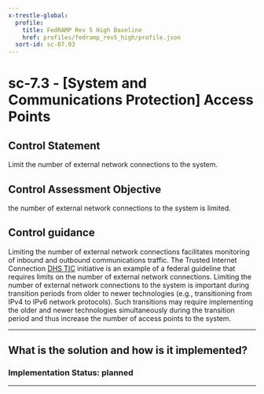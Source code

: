 ```yaml
---
x-trestle-global:
  profile:
    title: FedRAMP Rev 5 High Baseline
    href: profiles/fedramp_rev5_high/profile.json
  sort-id: sc-07.03
---
```


# sc-7.3 - \[System and Communications Protection\] Access Points

## Control Statement

Limit the number of external network connections to the system.

## Control Assessment Objective

the number of external network connections to the system is limited.

## Control guidance

Limiting the number of external network connections facilitates monitoring of inbound and outbound communications traffic. The Trusted Internet Connection [DHS TIC](#4f42ee6e-86cc-403b-a51f-76c2b4f81b54) initiative is an example of a federal guideline that requires limits on the number of external network connections. Limiting the number of external network connections to the system is important during transition periods from older to newer technologies (e.g., transitioning from IPv4 to IPv6 network protocols). Such transitions may require implementing the older and newer technologies simultaneously during the transition period and thus increase the number of access points to the system.

______________________________________________________________________

## What is the solution and how is it implemented?

<!-- For implementation status enter one of: implemented, partial, planned, alternative, not-applicable -->

<!-- Note that the list of rules under ### Rules: is read-only and changes will not be captured after assembly to JSON -->

<!-- Add control implementation description here for control: sc-7.3 -->

### Implementation Status: planned

______________________________________________________________________
